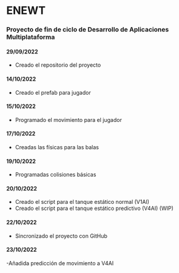 # ENEWT

### Proyecto de fin de ciclo de Desarrollo de Aplicaciones Multiplataforma

#### 29/09/2022

- Creado el repositorio del proyecto

#### 14/10/2022

- Creado el prefab para jugador

#### 15/10/2022

- Programado el movimiento para el jugador

#### 17/10/2022

- Creadas las físicas para las balas

#### 19/10/2022

- Programadas colisiones básicas

#### 20/10/2022

- Creado el script para el tanque estático normal (V1AI) 
- Creado el script para el tanque estático predictivo (V4AI) (WIP)

#### 22/10/2022

- Sincronizado el proyecto con GitHub

#### 23/10/2022

-Añadida predicción de movimiento a V4AI
